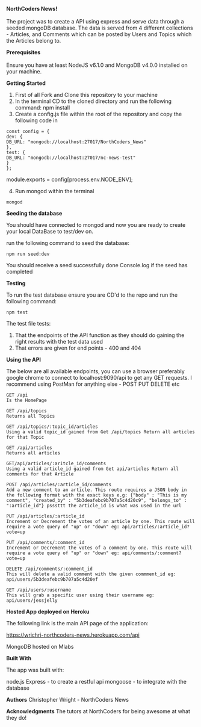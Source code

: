 <strong>NorthCoders News!</strong> <br><br>
The project was to create a API using express and serve data through a seeded mongoDB database. The data is served from 4 different collections - Articles, and Comments which can be posted by Users and Topics which the Articles belong to.

<strong>Prerequisites</strong> <br><br>
Ensure you have at least NodeJS v6.1.0 and MongoDB v4.0.0 installed on your machine.

<strong>Getting Started</strong>

1.  First of all Fork and Clone this repository to your machine
2.  In the terminal CD to the cloned directory and run the following command: npm install
3.  Create a config.js file within the root of the repository and copy the following code in

```
const config = {
dev: {
DB_URL: "mongodb://localhost:27017/NorthCoders_News"
},
test: {
DB_URL: "mongodb://localhost:27017/nc-news-test"
}
};
```

module.exports = config[process.env.NODE_ENV];

4.  Run mongod within the terminal

```
mongod
```

<strong>Seeding the database</strong>

You should have connected to mongod and now you are ready to create your local DataBase to test/dev on.

run the following command to seed the database:

```
npm run seed:dev
```

You should receive a seed successfully done Console.log if the seed has completed

<strong>Testing</strong>

To run the test database ensure you are CD'd to the repo and run the following command:

```
npm test
```

The test file tests:

1.  That the endpoints of the API function as they should do gaining the right results with the test data used
2.  That errors are given for end points - 400 and 404

<strong>Using the API</strong>

The below are all available endpoints, you can use a browser preferably google chrome to connect to localhost:9090/api to get any GET requests. I recommend using PostMan for anything else - POST PUT DELETE etc

```
GET /api
Is the HomePage

GET /api/topics
Returns all Topics

GET /api/topics/:topic_id/articles
Using a valid topic_id gained from Get /api/topics Return all articles for that Topic

GET /api/articles
Returns all articles

GET/api/articles/:aritcle_id/comments
Using a valid article_id gained from Get api/articles Return all comments for that Article

POST /api/articles/:article_id/comments
Add a new comment to an article. This route requires a JSON body in the following format with the exact keys e.g: {"body" : "This is my comment", "created_by" : "5b3deafebc9b707a5c4d20c9", "belongs_to" : ":article_id"} psssttt the article_id is what was used in the url

PUT /api/articles/:article_id
Increment or Decrement the votes of an article by one. This route will require a vote query of "up" or "down" eg: api/articles/:article_id?vote=up

PUT /api/comments/:comment_id
Increment or Decrement the votes of a comment by one. This route will require a vote query of "up" or "down" eg: api/comments/:comment?vote=up

DELETE /api/comments/:comment_id
This will delete a valid comment with the given commment_id eg: api/users/5b3deafebc9b707a5c4d20ef

GET /api/users/:username
This will grab a specific user using their username eg: api/users/jessjelly
```
<strong>Hosted App deployed on Heroku</strong>

The following link is the main API page of the application:

https://wrichri-northcoders-news.herokuapp.com/api

MongoDB hosted on Mlabs

<strong>Built With</strong>

The app was built with:

node.js
Express - to create a restful api
mongoose - to integrate with the database

<strong>Authors</strong>
Christopher Wright - NorthCoders News

<strong>Acknowledgments</strong>
The tutors at NorthCoders for being awesome at what they do!
